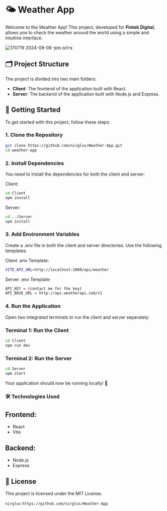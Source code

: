 # 🌤️ Weather App

Welcome to the Weather App! This project, developed for **Fintek Digital**, allows you to check the weather around the world using a simple and intuitive interface.

![צילום מסך 2024-08-08 170719](https://github.com/user-attachments/assets/48fa287e-bbd2-4be6-bc58-21aa48d94b37)

## 🗂️ Project Structure

The project is divided into two main folders:

- **Client**: The frontend of the application built with React.
- **Server**: The backend of the application built with Node.js and Express.

## 🚀 Getting Started

To get started with this project, follow these steps:

### 1. Clone the Repository

```bash
git clone https://github.com/nirglus/Weather-App.git
cd weather-app
```

### 2. Install Dependencies
You need to install the dependencies for both the client and server:

Client:

```bash
cd Client
npm install
```

Server:

```bash
cd ../Server
npm install
```

### 3. Add Environment Variables
Create a .env file in both the client and server directories. Use the following templates:

Client .env Template:
```bash
VITE_API_URL=http://localhost:2000/api/weather
```

Server .env Template:

```bash
API_KEY = (contact me for the key)
API_BASE_URL = http://api.weatherapi.com/v1
```
### 4. Run the Application

Open two integrated terminals to run the client and server separately:
### Terminal 1: Run the Client

```bash
cd Client
npm run dev
```
### Terminal 2: Run the Server

```bash
cd Server
npm start
```

Your application should now be running locally! 🎉

### 🛠️ Technologies Used
## Frontend:

- React
- Vite

## Backend:

- Node.js
- Express

## 📜 License
This project is licensed under the MIT License.

`nirglus` `https://github.com/nirglus/Weather-App`
